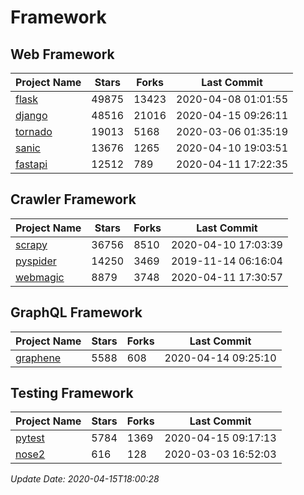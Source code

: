 # Framework

## Web Framework

| Project Name | Stars | Forks | Last Commit |
| ------------ | ----- | ----- | ----------- |
| [flask](https://github.com/pallets/flask) | 49875 | 13423 | 2020-04-08 01:01:55 |
| [django](https://github.com/django/django) | 48516 | 21016 | 2020-04-15 09:26:11 |
| [tornado](https://github.com/tornadoweb/tornado) | 19013 | 5168 | 2020-03-06 01:35:19 |
| [sanic](https://github.com/huge-success/sanic) | 13676 | 1265 | 2020-04-10 19:03:51 |
| [fastapi](https://github.com/tiangolo/fastapi) | 12512 | 789 | 2020-04-11 17:22:35 |

## Crawler Framework

| Project Name | Stars | Forks | Last Commit |
| ------------ | ----- | ----- | ----------- |
| [scrapy](https://github.com/scrapy/scrapy) | 36756 | 8510 | 2020-04-10 17:03:39 |
| [pyspider](https://github.com/binux/pyspider) | 14250 | 3469 | 2019-11-14 06:16:04 |
| [webmagic](https://github.com/code4craft/webmagic) | 8879 | 3748 | 2020-04-11 17:30:57 |

## GraphQL Framework

| Project Name | Stars | Forks | Last Commit |
| ------------ | ----- | ----- | ----------- |
| [graphene](https://github.com/graphql-python/graphene) | 5588 | 608 | 2020-04-14 09:25:10 |

## Testing Framework

| Project Name | Stars | Forks | Last Commit |
| ------------ | ----- | ----- | ----------- |
| [pytest](https://github.com/pytest-dev/pytest) | 5784 | 1369 | 2020-04-15 09:17:13 |
| [nose2](https://github.com/nose-devs/nose2) | 616 | 128 | 2020-03-03 16:52:03 |

*Update Date: 2020-04-15T18:00:28*